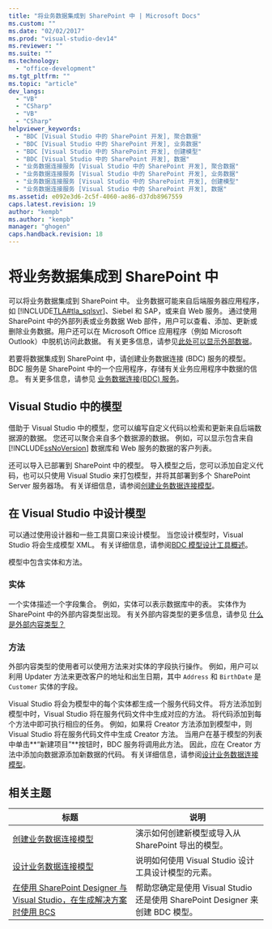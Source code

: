 ```yaml
---
title: "将业务数据集成到 SharePoint 中 | Microsoft Docs"
ms.custom: ""
ms.date: "02/02/2017"
ms.prod: "visual-studio-dev14"
ms.reviewer: ""
ms.suite: ""
ms.technology: 
  - "office-development"
ms.tgt_pltfrm: ""
ms.topic: "article"
dev_langs: 
  - "VB"
  - "CSharp"
  - "VB"
  - "CSharp"
helpviewer_keywords: 
  - "BDC [Visual Studio 中的 SharePoint 开发], 聚合数据"
  - "BDC [Visual Studio 中的 SharePoint 开发], 业务数据"
  - "BDC [Visual Studio 中的 SharePoint 开发], 创建模型"
  - "BDC [Visual Studio 中的 SharePoint 开发], 数据"
  - "业务数据连接服务 [Visual Studio 中的 SharePoint 开发], 聚合数据"
  - "业务数据连接服务 [Visual Studio 中的 SharePoint 开发], 业务数据"
  - "业务数据连接服务 [Visual Studio 中的 SharePoint 开发], 创建模型"
  - "业务数据连接服务 [Visual Studio 中的 SharePoint 开发], 数据"
ms.assetid: e092e3d6-2c5f-4060-ae86-d37db8967559
caps.latest.revision: 19
author: "kempb"
ms.author: "kempb"
manager: "ghogen"
caps.handback.revision: 18
---
```

# 将业务数据集成到 SharePoint 中
  可以将业务数据集成到 SharePoint 中。  业务数据可能来自后端服务器应用程序，如 [!INCLUDE[TLA#tla_sqlsvr](../sharepoint/includes/tlasharptla-sqlsvr-md.md)]、Siebel 和 SAP，或来自 Web 服务。  通过使用 SharePoint 中的外部列表或业务数据 Web 部件，用户可以查看、添加、更新或删除业务数据。用户还可以在 Microsoft Office 应用程序（例如 Microsoft Outlook）中脱机访问此数据。  有关更多信息，请参见[此处可以显示外部数据](http://go.microsoft.com/fwlink/?LinkId=169295)。  
  
 若要将数据集成到 SharePoint 中，请创建业务数据连接 \(BDC\) 服务的模型。  BDC 服务是 SharePoint 中的一个应用程序，存储有关业务应用程序中数据的信息。  有关更多信息，请参见 [业务数据连接\(BDC\) 服务](http://go.microsoft.com/fwlink/?LinkID=169276)。  
  
## Visual Studio 中的模型  
 借助于 Visual Studio 中的模型，您可以编写自定义代码以检索和更新来自后端数据源的数据。  您还可以聚合来自多个数据源的数据。  例如，可以显示包含来自 [!INCLUDE[ssNoVersion](../sharepoint/includes/ssnoversion-md.md)] 数据库和 Web 服务的数据的客户列表。  
  
 还可以导入已部署到 SharePoint 中的模型。  导入模型之后，您可以添加自定义代码，也可以只使用 Visual Studio 来打包模型，并将其部署到多个 SharePoint Server 服务器场。  有关详细信息，请参阅[创建业务数据连接模型](../sharepoint/creating-a-business-data-connectivity-model.md)。  
  
## 在 Visual Studio 中设计模型  
 可以通过使用设计器和一些工具窗口来设计模型。  当您设计模型时，Visual Studio 将会生成模型 XML。  有关详细信息，请参阅[BDC 模型设计工具概述](../sharepoint/bdc-model-design-tools-overview.md)。  
  
 模型中包含实体和方法。  
  
### 实体  
 一个实体描述一个字段集合。  例如，实体可以表示数据库中的表。  实体作为 SharePoint 中的外部内容类型出现。  有关外部内容类型的更多信息，请参见 [什么是外部内容类型？](http://go.microsoft.com/fwlink/?LinkId=169293)  
  
### 方法  
 外部内容类型的使用者可以使用方法来对实体的字段执行操作。  例如，用户可以利用 Updater 方法来更改客户的地址和出生日期，其中 `Address` 和 `BirthDate` 是 `Customer` 实体的字段。  
  
 Visual Studio 将会为模型中的每个实体都生成一个服务代码文件。  将方法添加到模型中时，Visual Studio 将在服务代码文件中生成对应的方法。  将代码添加到每个方法中即可执行相应的任务。  例如，如果将 Creator 方法添加到模型中，则 Visual Studio 将在服务代码文件中生成 Creator 方法。  当用户在基于模型的列表中单击**“新建项目”**按钮时，BDC 服务将调用此方法。  因此，应在 Creator 方法中添加向数据源添加新数据的代码。  有关详细信息，请参阅[设计业务数据连接模型](../sharepoint/designing-a-business-data-connectivity-model.md)。  
  
## 相关主题  
  
|标题|说明|  
|--------|--------|  
|[创建业务数据连接模型](../sharepoint/creating-a-business-data-connectivity-model.md)|演示如何创建新模型或导入从 SharePoint 导出的模型。|  
|[设计业务数据连接模型](../sharepoint/designing-a-business-data-connectivity-model.md)|说明如何使用 Visual Studio 设计工具设计模型的元素。|  
|[在使用 SharePoint Designer 与 Visual Studio，在生成解决方案时使用 BCS](http://go.microsoft.com/fwlink/?LinkID=183448)|帮助您确定是使用 Visual Studio 还是使用 SharePoint Designer 来创建 BDC 模型。|  
  
  